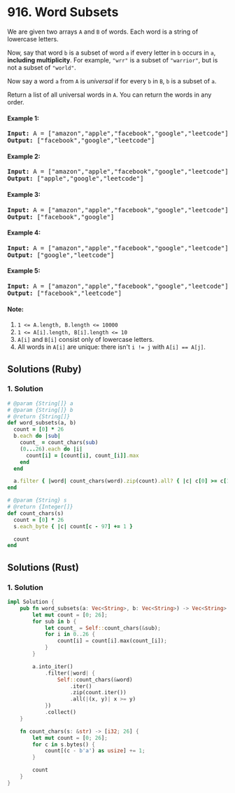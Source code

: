 # 916. Word Subsets
We are given two arrays `A` and `B` of words.  Each word is a string of lowercase letters.

Now, say that word `b` is a subset of word `a` if every letter in `b` occurs in `a`, **including multiplicity**.  For example, `"wrr"` is a subset of `"warrior"`, but is not a subset of `"world"`.

Now say a word `a` from `A` is *universal* if for every `b` in `B`, `b` is a subset of `a`.

Return a list of all universal words in `A`.  You can return the words in any order.

#### Example 1:
<pre>
<strong>Input:</strong> A = ["amazon","apple","facebook","google","leetcode"], B = ["e","o"]
<strong>Output:</strong> ["facebook","google","leetcode"]
</pre>

#### Example 2:
<pre>
<strong>Input:</strong> A = ["amazon","apple","facebook","google","leetcode"], B = ["l","e"]
<strong>Output:</strong> ["apple","google","leetcode"]
</pre>

#### Example 3:
<pre>
<strong>Input:</strong> A = ["amazon","apple","facebook","google","leetcode"], B = ["e","oo"]
<strong>Output:</strong> ["facebook","google"]
</pre>

#### Example 4:
<pre>
<strong>Input:</strong> A = ["amazon","apple","facebook","google","leetcode"], B = ["lo","eo"]
<strong>Output:</strong> ["google","leetcode"]
</pre>

#### Example 5:
<pre>
<strong>Input:</strong> A = ["amazon","apple","facebook","google","leetcode"], B = ["ec","oc","ceo"]
<strong>Output:</strong> ["facebook","leetcode"]
</pre>

#### Note:
1. `1 <= A.length, B.length <= 10000`
2. `1 <= A[i].length, B[i].length <= 10`
3. `A[i]` and `B[i]` consist only of lowercase letters.
4. All words in `A[i]` are unique: there isn't `i != j` with `A[i] == A[j]`.

## Solutions (Ruby)

### 1. Solution
```Ruby
# @param {String[]} a
# @param {String[]} b
# @return {String[]}
def word_subsets(a, b)
  count = [0] * 26
  b.each do |sub|
    count_ = count_chars(sub)
    (0...26).each do |i|
      count[i] = [count[i], count_[i]].max
    end
  end

  a.filter { |word| count_chars(word).zip(count).all? { |c| c[0] >= c[1] } }
end

# @param {String} s
# @return {Integer[]}
def count_chars(s)
  count = [0] * 26
  s.each_byte { |c| count[c - 97] += 1 }

  count
end
```

## Solutions (Rust)

### 1. Solution
```Rust
impl Solution {
    pub fn word_subsets(a: Vec<String>, b: Vec<String>) -> Vec<String> {
        let mut count = [0; 26];
        for sub in b {
            let count_ = Self::count_chars(&sub);
            for i in 0..26 {
                count[i] = count[i].max(count_[i]);
            }
        }

        a.into_iter()
            .filter(|word| {
                Self::count_chars(&word)
                    .iter()
                    .zip(count.iter())
                    .all(|(x, y)| x >= y)
            })
            .collect()
    }

    fn count_chars(s: &str) -> [i32; 26] {
        let mut count = [0; 26];
        for c in s.bytes() {
            count[(c - b'a') as usize] += 1;
        }

        count
    }
}
```
